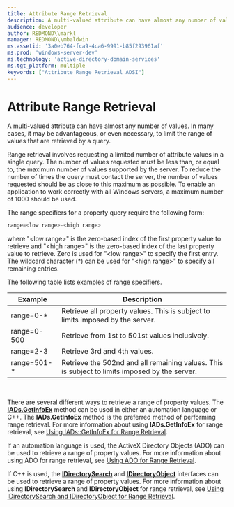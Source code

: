 ```yaml
---
title: Attribute Range Retrieval
description: A multi-valued attribute can have almost any number of values. In many cases, it may be advantageous, or even necessary, to limit the range of values that are retrieved by a query.
audience: developer
author: REDMOND\\markl
manager: REDMOND\\mbaldwin
ms.assetid: '3a0eb764-fca9-4ca6-9991-b85f293961af'
ms.prod: 'windows-server-dev'
ms.technology: 'active-directory-domain-services'
ms.tgt_platform: multiple
keywords: ["Attribute Range Retrieval ADSI"]
---
```


# Attribute Range Retrieval

A multi-valued attribute can have almost any number of values. In many cases, it may be advantageous, or even necessary, to limit the range of values that are retrieved by a query.

Range retrieval involves requesting a limited number of attribute values in a single query. The number of values requested must be less than, or equal to, the maximum number of values supported by the server. To reduce the number of times the query must contact the server, the number of values requested should be as close to this maximum as possible. To enable an application to work correctly with all Windows servers, a maximum number of 1000 should be used.

The range specifiers for a property query require the following form:


```C++
range=<low range>-<high range>
```



where "&lt;low range&gt;" is the zero-based index of the first property value to retrieve and "&lt;high range&gt;" is the zero-based index of the last property value to retrieve. Zero is used for "&lt;low range&gt;" to specify the first entry. The wildcard character (\*) can be used for "&lt;high range&gt;" to specify all remaining entries.

The following table lists examples of range specifiers.



| Example      | Description                                                                                   |
|--------------|-----------------------------------------------------------------------------------------------|
| range=0-\*   | Retrieve all property values. This is subject to limits imposed by the server.                |
| range=0-500  | Retrieve from 1st to 501st values inclusively.                                                |
| range=2-3    | Retrieve 3rd and 4th values.                                                                  |
| range=501-\* | Retrieve the 502nd and all remaining values. This is subject to limits imposed by the server. |



 

There are several different ways to retrieve a range of property values. The [**IADs.GetInfoEx**](iads-getinfoex.md) method can be used in either an automation language or C++. The **IADs.GetInfoEx** method is the preferred method of performing range retrieval. For more information about using **IADs.GetInfoEx** for range retrieval, see [Using IADs::GetInfoEx for Range Retrieval](using-iads--getinfoex-for-range-retrieval.md).

If an automation language is used, the ActiveX Directory Objects (ADO) can be used to retrieve a range of property values. For more information about using ADO for range retrieval, see [Using ADO for Range Retrieval](using-ado-for-range-retrieval.md).

If C++ is used, the [**IDirectorySearch**](idirectorysearch.md) and [**IDirectoryObject**](idirectoryobject.md) interfaces can be used to retrieve a range of property values. For more information about using **IDirectorySearch** and **IDirectoryObject** for range retrieval, see [Using IDirectorySearch and IDirectoryObject for Range Retrieval](using-idirectorysearch-and-idirectoryobject-for-range-retrieval.md).

 

 




